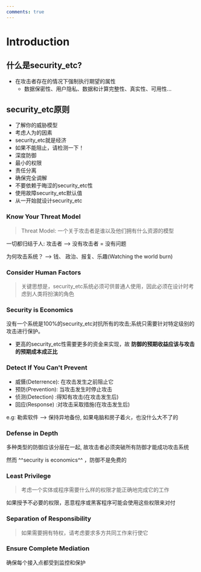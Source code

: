 ```yaml
---
comments: true
---
```



# Introduction

## **什么是security_etc?**

- 在攻击者存在的情况下强制执行期望的属性
    - 数据保密性、用户隐私、数据和计算完整性、真实性、可用性...

## **security_etc原则**

- 了解你的威胁模型
- 考虑人为的因素
- security_etc就是经济
- 如果不能阻止，请检测一下！
- 深度防御
- 最小的权限
- 责任分离
- 确保完全调解
- 不要依赖于晦涩的security_etc性
- 使用故障security_etc默认值
- 从一开始就设计security_etc

### Know Your Threat Model

> Threat Model: 一个关于攻击者是谁以及他们拥有什么资源的模型

一切都归结于人: 攻击者  --> 没有攻击者 = 没有问题

为何攻击系统？ --> 钱、 政治、报复、乐趣(Watching the world burn)

### Consider Human Factors

> 关键思想是，security_etc系统必须可供普通人使用，因此必须在设计时考虑到人类将扮演的角色

### Security is Economics

没有一个系统是100%的security_etc对抗所有的攻击;系统只需要针对特定级别的攻击进行保护。

- 更高的security_etc性需要更多的资金来实现，故 **防御的预期收益应该与攻击的预期成本成正比**

### Detect If You Can't Prevent

- 威慑(Deterrence): 在攻击发生之前阻止它
- 预防(Prevention): 当攻击发生时停止攻击
- 侦测(Detection) :得知有攻击(在攻击发生后)
- 回应(Response)  :对攻击采取措施(在攻击发生后)

e.g: 勒索软件  --> 保持异地备份, 如果电脑和房子着火，也没什么大不了的

### Defense in Depth

多种类型的防御应该分层在一起, 故攻击者必须突破所有防御才能成功攻击系统

然而 ^^security is economics^^ ，防御不是免费的

### Least Privilege

> 考虑一个实体或程序需要什么样的权限才能正确地完成它的工作

如果授予不必要的权限，恶意程序或黑客程序可能会使用这些权限来对付

### Separation of Responsibility

> 如果需要拥有特权，请考虑要求多方共同工作来行使它

### Ensure Complete Mediation

确保每个接入点都受到监控和保护
